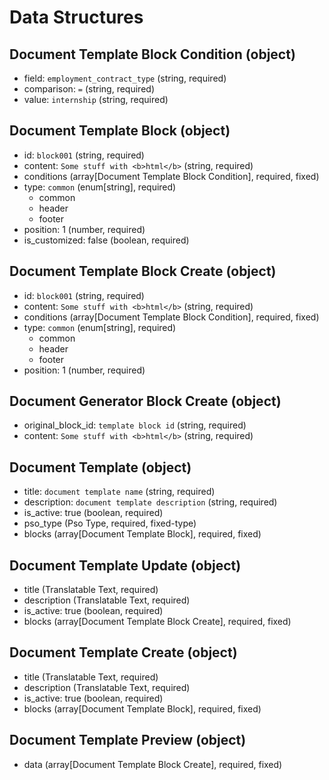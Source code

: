 # Data Structures

## Document Template Block Condition (object)
+ field: `employment_contract_type` (string, required)
+ comparison: `=` (string, required)
+ value: `internship` (string, required)

## Document Template Block (object)
+ id: `block001` (string, required)
+ content: `Some stuff with <b>html</b>` (string, required)
+ conditions (array[Document Template Block Condition], required, fixed)
+ type: `common` (enum[string], required)
    - common
    - header
    - footer
+ position: 1 (number, required)
+ is_customized: false (boolean, required)

## Document Template Block Create (object)
+ id: `block001` (string, required)
+ content: `Some stuff with <b>html</b>` (string, required)
+ conditions (array[Document Template Block Condition], required, fixed)
+ type: `common` (enum[string], required)
  - common
  - header
  - footer
+ position: 1 (number, required)

## Document Generator Block Create (object)
+ original_block_id: `template block id` (string, required)
+ content: `Some stuff with <b>html</b>` (string, required)

## Document Template (object)
+ title: `document template name` (string, required)
+ description: `document template description` (string, required)
+ is_active: true (boolean, required)
+ pso_type (Pso Type, required, fixed-type)
+ blocks (array[Document Template Block], required, fixed)

## Document Template Update (object)
+ title (Translatable Text, required)
+ description (Translatable Text, required)
+ is_active: true (boolean, required)
+ blocks (array[Document Template Block Create], required, fixed)

## Document Template Create (object)
+ title (Translatable Text, required)
+ description (Translatable Text, required)
+ is_active: true (boolean, required)
+ blocks (array[Document Template Block], required, fixed)

## Document Template Preview (object)
+ data (array[Document Template Block Create], required, fixed)